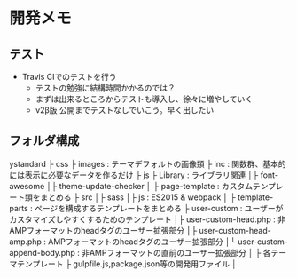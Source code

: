 # 開発メモ

## テスト
- Travis CIでのテストを行う
  - テストの勉強に結構時間かかるのでは？
  - まずは出来るところからテストも導入し、徐々に増やしていく
  - v2β版 公開までテストなしでいこう。早く出したい



## フォルダ構成
ystandard
├ css
├ images                      : テーマデフォルトの画像類
├ inc                         : 関数群、基本的には表示に必要なデータを作るだけ
├ js
├ Library                     : ライブラリ関連
│├ font-awesome
│├ theme-update-checker
│
├ page-template               : カスタムテンプレート類をまとめる
├ src
│├ sass
│├ js                         : ES2015 & webpack
│
├ template-parts                : ページを構成するテンプレートをまとめる
├ user-custom                   : ユーザーがカスタマイズしやすくするためのテンプレート
│├ user-custom-head.php        : 非AMPフォーマットのheadタグのユーザー拡張部分
│├ user-custom-head-amp.php    : AMPフォーマットのheadタグのユーザー拡張部分
│└ user-custom-append-body.php : 非AMPフォーマットの</body>直前のユーザー拡張部分
│
├ 各テーマテンプレート
├ gulpfile.js,package.json等の開発用ファイル
│
